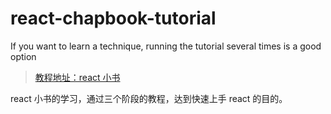 # react-chapbook-tutorial

If you want to learn a technique, running the tutorial several times is a good option

> [教程地址：react 小书](http://huziketang.mangojuice.top/books/react/)

react 小书的学习，通过三个阶段的教程，达到快速上手 react 的目的。
